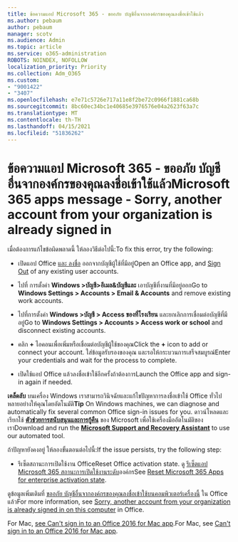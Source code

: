 ```yaml
---
title: ข้อความแอป Microsoft 365 - ขออภัย บัญชีอื่นจากองค์กรของคุณลงชื่อเข้าใช้แล้ว
ms.author: pebaum
author: pebaum
manager: scotv
ms.audience: Admin
ms.topic: article
ms.service: o365-administration
ROBOTS: NOINDEX, NOFOLLOW
localization_priority: Priority
ms.collection: Adm_O365
ms.custom:
- "9001422"
- "3407"
ms.openlocfilehash: e7e71c5726e717a11e8f2be72c0966f1881ca68b
ms.sourcegitcommit: 8bc60ec34bc1e40685e3976576e04a2623f63a7c
ms.translationtype: MT
ms.contentlocale: th-TH
ms.lasthandoff: 04/15/2021
ms.locfileid: "51836262"
---
```

# <a name="microsoft-365-apps-message---sorry-another-account-from-your-organization-is-already-signed-in"></a><span data-ttu-id="e4837-102">ข้อความแอป Microsoft 365 - ขออภัย บัญชีอื่นจากองค์กรของคุณลงชื่อเข้าใช้แล้ว</span><span class="sxs-lookup"><span data-stu-id="e4837-102">Microsoft 365 apps message - Sorry, another account from your organization is already signed in</span></span>

<span data-ttu-id="e4837-103">เมื่อต้องการแก้ไขข้อผิดพลาดนี้ ให้ลองวิธีต่อไปนี้:</span><span class="sxs-lookup"><span data-stu-id="e4837-103">To fix this error, try the following:</span></span>

- <span data-ttu-id="e4837-104">เปิดแอป Office [และ ลงชื่อ](https://support.office.com/article/sign-out-of-office-5a20dc11-47e9-4b6f-945d-478cb6d92071) ออกจากบัญชีผู้ใช้ที่มีอยู่</span><span class="sxs-lookup"><span data-stu-id="e4837-104">Open an Office app, and [Sign Out](https://support.office.com/article/sign-out-of-office-5a20dc11-47e9-4b6f-945d-478cb6d92071) of any existing user accounts.</span></span>

- <span data-ttu-id="e4837-105">ไปที่ การตั้งค่า **Windows >บัญชี>อีเมล&บัญชีและ** เอาบัญชีที่งานที่มีอยู่ออก</span><span class="sxs-lookup"><span data-stu-id="e4837-105">Go to **Windows Settings > Accounts > Email & Accounts** and remove existing work accounts.</span></span>

- <span data-ttu-id="e4837-106">ไปที่การตั้งค่า **Windows >บัญชี > Access ของที่โรงเรียน** และยกเลิกการเชื่อมต่อบัญชีที่มีอยู่</span><span class="sxs-lookup"><span data-stu-id="e4837-106">Go to **Windows Settings > Accounts > Access work or school** and disconnect existing accounts.</span></span> 

- <span data-ttu-id="e4837-107">คลิก **+** ไอคอนเพื่อเพิ่มหรือเชื่อมต่อบัญชีผู้ใช้ของคุณ</span><span class="sxs-lookup"><span data-stu-id="e4837-107">Click the **+** icon to add or connect your account.</span></span> <span data-ttu-id="e4837-108">ใส่ข้อมูลรับรองของคุณ และรอให้กระบวนการเสร็จสมบูรณ์</span><span class="sxs-lookup"><span data-stu-id="e4837-108">Enter your credentials and wait for the process to complete.</span></span>

- <span data-ttu-id="e4837-109">เปิดใช้แอป Office แล้วลงชื่อเข้าใช้อีกครั้งถ้าต้องการ</span><span class="sxs-lookup"><span data-stu-id="e4837-109">Launch the Office app and sign-in again if needed.</span></span> 

<span data-ttu-id="e4837-110">**เคล็ดลับ** บนเครื่อง Windows เราสามารถวินิจฉัยและแก้ไขปัญหาการลงชื่อเข้าใช้ Office ทั่วไปหลายอย่างให้คุณโดยอัตโนมัติ</span><span class="sxs-lookup"><span data-stu-id="e4837-110">**Tip** On Windows machines, we can diagnose and automatically fix several common Office sign-in issues for you.</span></span> <span data-ttu-id="e4837-111">ดาวน์โหลดและเรียกใช้  **[ตัวช่วยการสนับสนุนและการกู้คืน](https://aka.ms/SaRA-OfficeSignInScenario)** ของ Microsoft เพื่อใช้เครื่องมืออัตโนมัติของเรา</span><span class="sxs-lookup"><span data-stu-id="e4837-111">Download and run the  **[Microsoft Support and Recovery Assistant](https://aka.ms/SaRA-OfficeSignInScenario)** to use our automated tool.</span></span>

<span data-ttu-id="e4837-112">ถ้าปัญหายังคงอยู่ ให้ลองขั้นตอนต่อไปนี้:</span><span class="sxs-lookup"><span data-stu-id="e4837-112">If the issue persists, try the following step:</span></span> 

- <span data-ttu-id="e4837-113">รีเซ็ตสถานะการเปิดใช้งาน Office</span><span class="sxs-lookup"><span data-stu-id="e4837-113">Reset Office activation state.</span></span> <span data-ttu-id="e4837-114">ดู [รีเซ็ตแอป Microsoft 365 สถานะการเปิดใช้งานระดับ](https://docs.microsoft.com/office365/troubleshoot/activation/reset-office-365-proplus-activation-state)องค์กร</span><span class="sxs-lookup"><span data-stu-id="e4837-114">See [Reset Microsoft 365 Apps for enterprise activation state](https://docs.microsoft.com/office365/troubleshoot/activation/reset-office-365-proplus-activation-state).</span></span>

<span data-ttu-id="e4837-115">ดูข้อมูลเพิ่มเติมที่ [ขออภัย บัญชีอื่นจากองค์กรของคุณลงชื่อเข้าใช้บนคอมพิวเตอร์เครื่องนี้](https://docs.microsoft.com/office/troubleshoot/error-messages/another-account-already-signed-in) ใน Office แล้ว</span><span class="sxs-lookup"><span data-stu-id="e4837-115">For more information, see [Sorry, another account from your organization is already signed in on this computer](https://docs.microsoft.com/office/troubleshoot/error-messages/another-account-already-signed-in) in Office.</span></span>

<span data-ttu-id="e4837-116">For Mac, [see Can't sign in to an Office 2016 for Mac app](https://docs.microsoft.com/office365/troubleshoot/authentication/sign-in-to-office-2016-for-mac-fail).</span><span class="sxs-lookup"><span data-stu-id="e4837-116">For Mac, see [Can't sign in to an Office 2016 for Mac app](https://docs.microsoft.com/office365/troubleshoot/authentication/sign-in-to-office-2016-for-mac-fail).</span></span>
